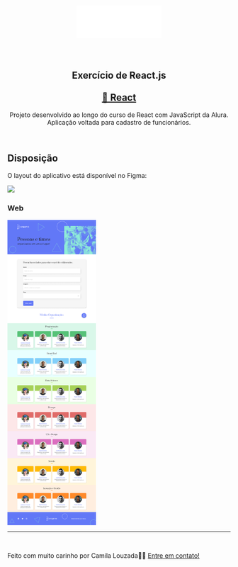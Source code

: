 <h1 align="center">
<br> 
   <img src="https://github.com/ChnLouzada/Organograma/blob/master/organo/public/imagens/logo.png"/>
</h1>

<br>
<h2 align="center">Exercício de React.js <br>
<br>
<a href="https://pt-br.reactjs.org/">🔗 React</a>   
</h2>
<p align="center">Projeto desenvolvido ao longo do curso de React com JavaScript da Alura.<br> Aplicação voltada para cadastro de funcionários.</p>
<br>




##  Disposição

O layout do aplicativo está disponível no Figma:

<a href="https://www.figma.com/file/T6BLI1HfB81eYOiVgpqQz7/Projeto-Intro-ao-React?node-id=134%3A128">
  <img src="https://img.shields.io/badge/Acessar%20Layout-Figma-brightgreen">
</a>

###  Web

<p align="center" style="display: flex; align-items: flex-start; justificar-content: center;">
  <img alt="Organo" title="#Organo" src="https://github.com/ChnLouzada/Organograma/blob/master/organo/public/imagens/figma.png" width="200px" hight="50%">

</p>

---
<br>


Feito com muito carinho por Camila Louzada👋🏽 [ Entre em contato! ](https://www.linkedin.com/in/camila-louzada-a4669023b/)
